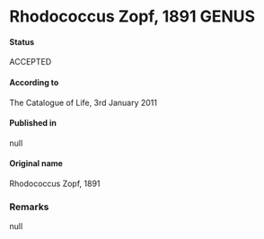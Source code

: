 # Rhodococcus Zopf, 1891 GENUS

#### Status
ACCEPTED

#### According to
The Catalogue of Life, 3rd January 2011

#### Published in
null

#### Original name
Rhodococcus Zopf, 1891

### Remarks
null